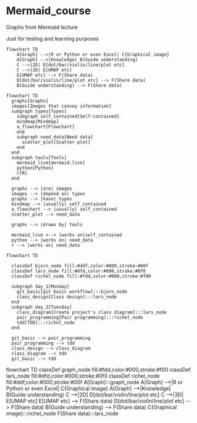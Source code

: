 # Mermaid_course
Graphs from Mermaid lecture

Just for testing and learning purposes

```mermaid
flowchart TD
    A[Graph] -->|R or Python or even Excel| C{Graphical image}
    A[Graph] -->|Knowledge| B(Guide understanding)
    C -->|2D| D[dot/bar/violin/line/plot etc]
    C -->|3D| E[UMAP etc]
    E[UMAP etc] --> F(Share data)
    D[dot/bar/violin/line/plot etc] --> F(Share data)
    B(Guide understanding) --> F(Share data)
```


```mermaid
flowchart TD
  graphs[Graphs]
  images[Images that convey information]
  subgraph types[Types]
    subgraph self_contained[Self-contained]
    mindmap[Mindmap]
    a_flowchart[Flowchart]
    end
    subgraph need_data[Need data]
      scatter_plot[Scatter plot]
    end
  end
  subgraph tools[Tools]
    mermaid_live[mermaid.live]
    python[Python]
    r[R]
  end

  graphs --> |are| images
  images --> |depend on| types
  graphs --> |have| types
  mindmap --> |usually| self_contained
  a_flowchart --> |usually| self_contained
  scatter_plot --> need_data

  graphs --> |drawn by| tools

  mermaid_live <--> |works on|self_contained
  python --> |works on| need_data
  r --> |works on| need_data
```

```mermaid
flowchart TD

  classDef bjorn_node fill:#ddf,color:#000,stroke:#00f
  classDef lars_node fill:#dfd,color:#000,stroke:#0f0
  classDef richel_node fill:#fdd,color:#000,stroke:#f00

  subgraph day_1[Monday]
    git_basic[git basic workflow]:::bjorn_node
    class_design[Class design]:::lars_node
  end
  subgraph day_2[Tuesday]
    class_diagram[Create project's class diagram]:::lars_node
    pair_programming[Pair programming]:::richel_node
    tdd[TDD]:::richel_node
  end

  git_basic --> pair_programming
  pair_programming --> tdd
  class_design --> class_diagram
  class_diagram --> tdd
  git_basic --> tdd
```
flowchart TD
  classDef graph_node fill:#fdd,color:#000,stroke:#f00
  classDef lars_node fill:#dfd,color:#000,stroke:#0f0
  classDef richel_node fill:#ddf,color:#000,stroke:#00f
  A[Graph]:::graph_node
    A[Graph] -->|R or Python or even Excel| C{Graphical image}
    A[Graph] -->|Knowledge| B(Guide understanding)
    C -->|2D| D[dot/bar/violin/line/plot etc]
    C -->|3D| E[UMAP etc]
    E[UMAP etc] --> F(Share data)
    D[dot/bar/violin/line/plot etc] --> F(Share data)
    B(Guide understanding) --> F(Share data)
    C{Graphical image}:::richel_node
    F(Share data):::lars_node
